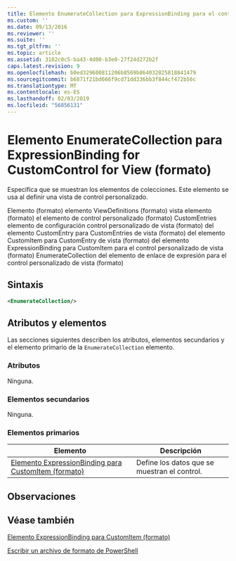 ```yaml
---
title: Elemento EnumerateCollection para ExpressionBinding para el control personalizado para la vista (formato) | Microsoft Docs
ms.custom: ''
ms.date: 09/13/2016
ms.reviewer: ''
ms.suite: ''
ms.tgt_pltfrm: ''
ms.topic: article
ms.assetid: 3182c0c5-ba43-4d00-b3e0-27f24d272b2f
caps.latest.revision: 9
ms.openlocfilehash: b0ed329600811206b8569b864032825818841479
ms.sourcegitcommit: b6871f21bd666f9cd71dd336bb3f844cf472b56c
ms.translationtype: MT
ms.contentlocale: es-ES
ms.lasthandoff: 02/03/2019
ms.locfileid: "56856131"
---
```

# <a name="enumeratecollection-element-for-expressionbinding-for-customcontrol-for-view-format"></a>Elemento EnumerateCollection para ExpressionBinding for CustomControl for View (formato)

Especifica que se muestran los elementos de colecciones. Este elemento se usa al definir una vista de control personalizado.

Elemento (formato) elemento ViewDefinitions (formato) vista elemento (formato) el elemento de control personalizado (formato) CustomEntries elemento de configuración control personalizado de vista (formato) del elemento CustomEntry para CustomEntries de vista (formato) del elemento CustomItem para CustomEntry de vista (formato) del elemento ExpressionBinding para CustomItem para el control personalizado de vista (formato) EnumerateCollection del elemento de enlace de expresión para el control personalizado de vista (formato)

## <a name="syntax"></a>Sintaxis

```xml
<EnumerateCollection/>
```

## <a name="attributes-and-elements"></a>Atributos y elementos

Las secciones siguientes describen los atributos, elementos secundarios y el elemento primario de la `EnumerateCollection` elemento.

### <a name="attributes"></a>Atributos

Ninguna.

### <a name="child-elements"></a>Elementos secundarios

Ninguna.

### <a name="parent-elements"></a>Elementos primarios

|Elemento|Descripción|
|-------------|-----------------|
|[Elemento ExpressionBinding para CustomItem (formato)](./expressionbinding-element-for-customitem-for-controls-for-configuration-format.md)|Define los datos que se muestran el control.|

## <a name="remarks"></a>Observaciones

## <a name="see-also"></a>Véase también

[Elemento ExpressionBinding para CustomItem (formato)](./expressionbinding-element-for-customitem-for-controls-for-configuration-format.md)

[Escribir un archivo de formato de PowerShell](./writing-a-powershell-formatting-file.md)
